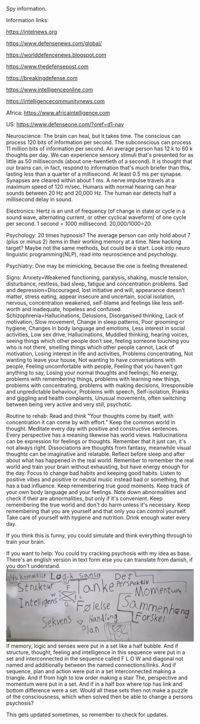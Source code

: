Spy information.

Information links:

https://intelnews.org

https://www.defensenews.com/global/

https://worlddefencenews.blogspot.com

https://www.thedefensepost.com

https://breakingdefense.com

https://www.intelligenceonline.com

https://intelligencecommunitynews.com

Africa: https://www.africaintelligence.com

US: https://www.defenseone.com/?oref=d1-nav


Neuroscience:
The brain can heal, but it takes time.
The conscious can process 120 bits of information per second.
The subconscious can process 11 million bits of information per second.
An average person has 12 k to 60 k thoughts per day.
We can experience sensory stimuli that's presented for as little as 50 milliseconds (about one-twentieth of a second). It is thought that our brains can, in fact, respond to information that's much briefer than this, lasting less than a quarter of a millisecond.
At least 0.5 ms per synapse. Synapses are cleared within about 1 ms.
A nerve impulse travels at a maximum speed of 120 m/sec.
Humans with normal hearing can hear sounds between 20 Hz and 20,000 Hz.
The human ear detects half a millisecond delay in sound.

Electronics:
Hertz is an unit of frequency (of change in state or cycle in a sound wave, alternating current, or other cyclical waveform) of one cycle per second.
1 second = 1000 millisecond. 20,000/1000=20.

Psychology:
20 times hypnosis?
The average person can only hold about 7 (plus or minus 2) items in their working memory at a time. New hacking target? Maybe not the same methods, but could be a start. Look into neuro linguistic programming(NLP), read into neuroscience and psychology.

Psychiatry:
One may be mimicking, because the one is feeling threatened.

Signs:
Anxiety=Weakened functioning, paralysis, shaking, muscle tension, disturbance, restless, bad sleep, fatigue and concentration problems.
Sad and depression=Discouraged, lost initiative and will, appearance doesn't matter, stress eating, appear insecure and uncertain, social isolation, nervous, concentration weakened, self-blame and feelings like less self-worth and inadequate, hopeless and confused.
Schizophrenia=Hallucinations, Delusions, Disorganised thinking, Lack of motivation, Slow movement, Change in sleep patterns, Poor grooming or hygiene, Changes in body language and emotions, Less interest in social activities, Low sex drive, Hallucinations, Muddled thinking, hearing voices, seeing things which other people don’t see, feeling someone touching you who is not there, smelling things which other people cannot, Lack of motivation, Losing interest in life and activities, Problems concentrating, Not wanting to leave your house, Not wanting to have conversations with people, Feeling uncomfortable with people, Feeling that you haven’t got anything to say, Losing your normal thoughts and feelings, No energy, problems with remembering things, problems with learning new things, problems with concentrating, problems with making decisions, Irresponsible and unpredictable behaviour, Problems with speech, Self-isolation, Pranks and giggling and health complaints, Unusual movements, often switching between being very active and very still, psychotic.

Routine to rehab:
Read and think "Your thoughts come by itself, with concentration it can come by with effort."
Keep the common world in thought.
Meditate every day with positive and constructive sentences.
Every perspective has a meaning likewise has world views.
Hallucinations can be expression for feelings or thoughts. Remember that it just can, it's not always right.
Dissociations are thoughts from fantasy, meanwhile visual thoughts can be imaginative and relatable.
Reflect before sleep and after about what has happened in the real world.
Remember to remember the real world and train your brain without exhausting, but have energy enough for the day.
Focus to change bad habits and keeping good habits. Listen to positive vibes and positive or neutral music instead bad or something, that has a bad influence. Keep remembering true good moments. Keep track of your own body language and your feelings. Note down abnormalities and check if their are abnormalities, but only if it's convenient. Keep remembering the true world and don't do harm unless it's necessary. Keep remembering that you are yourself and that only you can control yourself.
Take care of yourself with hygiene and nutrition.
Drink enough water every day.

If you think this is funny, you could simulate and think everything through to train your brain.

If you want to help:
You could try cracking psychosis with my idea as base. There's an english version in text form else you can translate from danish, if you don't understand. ![Psychosis structure model](https://github.com/DearestDreamWish/spy-information/blob/main/20221005_123606.jpg)If memory, logic and senses were put in a set like a half bubble. And if structure, thought, feeling and intelligence in this sequence were put in a set and interconnected in the sequence called F L O W and diagonal not named and additionally between the named connections/links. And if sequence, plan and action were put in a set interconnected making a triangle. And if from high to low order making a stair The, perspective and momentum were put in a set. And if in a half box where top has link and bottom difference were a set. Would all these sets then not make a puzzle of the consciousness, which when solved then be able to change a persons psychosis?

This gets updated sometimes, so remember to check for updates.
